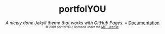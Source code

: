 <div align="center">
  <h1>portfolYOU</h1>
  <i>A nicely done Jekyll theme that works with GitHub Pages.</i>
  •
  <a href="https://YoussefRaafatNasry.github.io/portfolYOU/docs/">Documentation</a>
  <sub><sup>© 2019 portfolYOU, licensed under the <a href="./LICENSE">MIT License</a>.</sup></sub>
</div>
